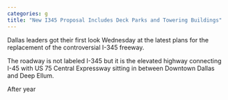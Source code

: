 ```yaml
---
categories: g
title: "New I345 Proposal Includes Deck Parks and Towering Buildings"
---
```


Dallas leaders got their first look Wednesday at the latest plans for the replacement of the controversial I-345 freeway.



The roadway is not labeled I-345 but it is the elevated highway connecting I-45 with US 75 Central Expressway sitting in between Downtown Dallas and Deep Ellum.



After year